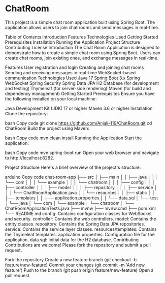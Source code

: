 # ChatRoom

This project is a simple chat room application built using Spring Boot. The application allows users to join chat rooms and send messages in real-time.

Table of Contents
Introduction
Features
Technologies Used
Getting Started
Prerequisites
Installation
Running the Application
Project Structure
Contributing
License
Introduction
The Chat Room Application is designed to demonstrate how to create a simple chat room using Spring Boot. Users can create chat rooms, join existing ones, and exchange messages in real-time.

Features
User registration and login
Creating and joining chat rooms
Sending and receiving messages in real-time
WebSocket-based communication
Technologies Used
Java 17
Spring Boot 3.x
Spring WebSocket
Spring Security
Spring Data JPA
H2 Database (for development and testing)
Thymeleaf (for server-side rendering)
Maven (for build and dependency management)
Getting Started
Prerequisites
Ensure you have the following installed on your local machine:

Java Development Kit (JDK) 17 or higher
Maven 3.6 or higher
Installation
Clone the repository:

bash
Copy code
git clone https://github.com/Anjali-119/ChatRoom.git
cd ChatRoom
Build the project using Maven:

bash
Copy code
mvn clean install
Running the Application
Start the application:

bash
Copy code
mvn spring-boot:run
Open your web browser and navigate to http://localhost:8282.

Project Structure
Here's a brief overview of the project's structure:

arduino
Copy code
chat-room-app
├── src
│   ├── main
│   │   ├── java
│   │   │   └── com
│   │   │       └── example
│   │   │           └── chatroom
│   │   │               ├── config
│   │   │               ├── controller
│   │   │               ├── model
│   │   │               ├── repository
│   │   │               ├── service
│   │   │               └── ChatRoomApplication.java
│   │   └── resources
│   │       ├── static
│   │       ├── templates
│   │       ├── application.properties
│   │       └── data.sql
│   └── test
│       └── java
│           └── com
│               └── example
│                   └── chatroom
│                       └── ChatRoomApplicationTests.java
├── mvnw
├── mvnw.cmd
├── pom.xml
└── README.md
config: Contains configuration classes for WebSocket and security.
controller: Contains the web controllers.
model: Contains the entity classes.
repository: Contains the Spring Data JPA repositories.
service: Contains the service layer classes.
resources/templates: Contains the Thymeleaf templates.
application.properties: Configuration file for the application.
data.sql: Initial data for the H2 database.
Contributing
Contributions are welcome! Please fork the repository and submit a pull request.

Fork the repository
Create a new feature branch (git checkout -b feature/new-feature)
Commit your changes (git commit -m 'Add new feature')
Push to the branch (git push origin feature/new-feature)
Open a pull request
